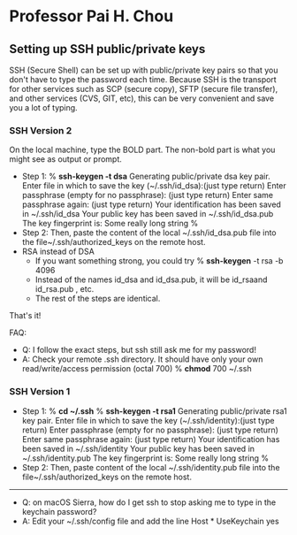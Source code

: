 Professor Pai H. Chou
=====================

Setting up SSH public/private keys
----------------------------------

SSH (Secure Shell) can be set up with public/private key pairs so that you don't have to type the password each time. Because SSH is the transport for other services such as SCP (secure copy), SFTP (secure file transfer), and other services (CVS, GIT, etc), this can be very convenient and save you a lot of typing.

### SSH Version 2

On the local machine, type the BOLD part. The non-bold part is what you might see as output or prompt.

* Step 1: 
% **ssh-keygen -t dsa** 
Generating public/private dsa key pair. 
Enter file in which to save the key (~/.ssh/id\_dsa):(just type return) 
Enter passphrase (empty for no passphrase): (just type return) 
Enter same passphrase again: (just type return) 
Your identification has been saved in ~/.ssh/id\_dsa 
Your public key has been saved in ~/.ssh/id\_dsa.pub 
The key fingerprint is: 
Some really long string 
%
* Step 2: 
Then, paste the content of the local ~/.ssh/id\_dsa.pub file into the file~/.ssh/authorized\_keys on the remote host.
* RSA instead of DSA
  * If you want something strong, you could try 
% **ssh-keygen** -t rsa -b 4096
  * Instead of the names id\_dsa and id\_dsa.pub, it will be id\_rsaand id\_rsa.pub , etc.
  * The rest of the steps are identical.

That's it!

FAQ:

* Q: I follow the exact steps, but ssh still ask me for my password!
* A: Check your remote .ssh directory. It should have only your own read/write/access permission (octal 700) 
% **chmod** 700 ~/.ssh

### SSH Version 1

* Step 1: 
% **cd ~/.ssh** 
% **ssh-keygen -t rsa1** 
Generating public/private rsa1 key pair. 
Enter file in which to save the key (~/.ssh/identity):(just type return) 
Enter passphrase (empty for no passphrase): (just type return) Enter same passphrase again: (just type return) 
Your identification has been saved in ~/.ssh/identity 
Your public key has been saved in ~/.ssh/identity.pub 
The key fingerprint is: 
Some really long string 
%
* Step 2: 
Then, paste content of the local ~/.ssh/identity.pub file into the file~/.ssh/authorized\_keys on the remote host.

---

* Q: on macOS Sierra, how do I get ssh to stop asking me to type in the keychain password?
* A: Edit your ~/.ssh/config file and add the line 
Host \* 
 UseKeychain yes